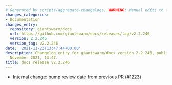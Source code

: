 ```yaml
---
# Generated by scripts/aggregate-changelogs. WARNING: Manual edits to this files will be overwritten.
changes_categories:
- Documentation
changes_entry:
  repository: giantswarm/docs
  url: https://github.com/giantswarm/docs/releases/tag/v2.2.246
  version: 2.2.246
  version_tag: v2.2.246
date: '2021-11-23T13:47:44+00:00'
description: Changelog entry for giantswarm/docs version 2.2.246, published on 23
  November 2021, 13:47.
title: docs release v2.2.246
---
```


- Internal change: bump review date from previous PR ([#1223](https://github.com/giantswarm/docs/pull/1223))
